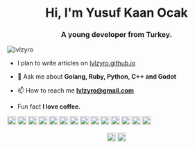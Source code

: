 <h1 align="center">Hi, I'm Yusuf Kaan Ocak</h1>
<h3 align="center">A young developer from Turkey.</h3>
<p align="left"> <img src="https://komarev.com/ghpvc/?username=lvlzyro" alt="lvlzyro" /> </p>

- I plan to write articles on [lvlzyro.github.io](lvlzyro.github.io)

- 💬 Ask me about **Golang, Ruby, Python, C++ and Godot**

- 📫 How to reach me **lvlzyro@gmail.com**

- Fun fact **I love coffee.**

<p align="left"><img src="https://konpa.github.io/devicon/devicon.git/icons/cplusplus/cplusplus-original.svg" alt="cplusplus" width="20" height="20"/> <img src="https://konpa.github.io/devicon/devicon.git/icons/csharp/csharp-original.svg" alt="csharp" width="20" height="20"/> <img src="https://konpa.github.io/devicon/devicon.git/icons/django/django-original.svg" alt="django" width="20" height="20"/> <img src="https://konpa.github.io/devicon/devicon.git/icons/dot-net/dot-net-original-wordmark.svg" alt="dotnet" width="20" height="20"/> <img src="https://konpa.github.io/devicon/devicon.git/icons/go/go-original.svg" alt="go" width="20" height="20"/> <img src="https://konpa.github.io/devicon/devicon.git/icons/html5/html5-original-wordmark.svg" alt="html5" width="20" height="20"/> <img src="https://konpa.github.io/devicon/devicon.git/icons/javascript/javascript-original.svg" alt="javascript" width="20" height="20"/> <img src="https://konpa.github.io/devicon/devicon.git/icons/typescript/typescript-original.svg" alt="typescript" width="20" height="20"/> <img src="https://konpa.github.io/devicon/devicon.git/icons/php/php-original.svg" alt="php" width="20" height="20"/> <img src="https://konpa.github.io/devicon/devicon.git/icons/rails/rails-original-wordmark.svg" alt="rails" width="20" height="20"/> <img src="https://konpa.github.io/devicon/devicon.git/icons/ruby/ruby-original-wordmark.svg" alt="ruby" width="20" height="20"/> <img src="https://konpa.github.io/devicon/devicon.git/icons/rust/rust-plain.svg" alt="rust" width="20" height="20"/> <img src="https://konpa.github.io/devicon/devicon.git/icons/nodejs/nodejs-original-wordmark.svg" alt="nodejs" width="20" height="20"/> <img src="https://konpa.github.io/devicon/devicon.git/icons/python/python-original-wordmark.svg" alt="python" width="20" height="20"/></p><p align="center">
<a href="https://twitter.com/lvlzyro" target="blank"><img align="center" src="https://cdn.jsdelivr.net/npm/simple-icons@3.0.1/icons/twitter.svg" alt="lvlzyro" height="20" width="20" /></a>
<a href="https://stackoverflow.com/lvlzyro" target="blank"><img align="center" src="https://cdn.jsdelivr.net/npm/simple-icons@3.0.1/icons/stackoverflow.svg" alt="lvlzyro" height="20" width="20" /></a>
</p>
